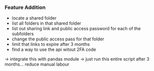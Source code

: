 ### Feature Addition

- locate a shared folder
- list all folders in that shared folder
- list out sharing link and public access password for each of the subfolders
- change the public access pass for that folder
- limit that links to expire after 3 months
- find a way to use the api witout 2FA code

-> integrate this with pandas module
-> just run this entire script after 3 months... reduce manual labour
